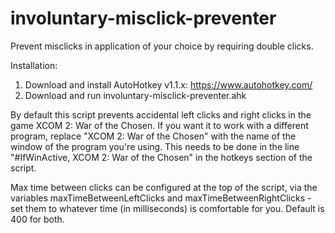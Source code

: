 # involuntary-misclick-preventer
Prevent misclicks in application of your choice by requiring double clicks.

Installation:
1. Download and install AutoHotkey v1.1.x: https://www.autohotkey.com/
2. Download and run involuntary-misclick-preventer.ahk

By default this script prevents accidental left clicks and right clicks in the game XCOM 2: War of the Chosen.
If you want it to work with a different program, replace "XCOM 2: War of the Chosen" with the name of the window of the program you're using. This needs to be done in the line "#IfWinActive, XCOM 2: War of the Chosen" in the hotkeys section of the script.

Max time between clicks can be configured at the top of the script, via the variables maxTimeBetweenLeftClicks and maxTimeBetweenRightClicks - set them to whatever time (in milliseconds) is comfortable for you. Default is 400 for both.
